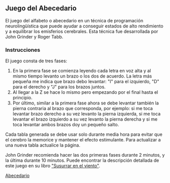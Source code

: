## Juego del Abecedario

El juego del alfabeto o abecedario en un técnica de programación neurolingüística que puede ayudar a conseguir estados de alto rendimiento y a equilibrar los emisferios cerebrales. Esta técnica fue desarrollada por John Grinder y Roger Tabb.

### Instrucciones

El juego consta de tres fases:

1. En la primera fase se comienza leyendo cada letra en voz alta y al mismo tiempo levanto un brazo o los dos de acuerdo. La letra más pequeña me indica que brazo debo levantar: "I" para el izquierdo, "D" para el derecho y "J" para los brazos juntos.
2. Al llegar a la Z se hace lo mismo pero empezando por el final hasta el principio.
3. Por último, similar a la primera fase ahora se debe levantar también la pierna contraria al brazo que corresponda, por ejemplo: si me toca levantar brazo derecho a su vez levanto la pierna izquierda, si me toca levantar el brazo izquierdo a su vez levanto la pierna derecha y si me toca levantar ambos brazos doy un pequeño salto.

Cada tabla generada se debe usar solo durante media hora para evitar que el cerebro la memorice y mantener el efecto estimulante. Para actualizar a una nueva tabla actualice la página.

John Grinder recomienda hacer las dos primeras fases durante 2 minutos, y la última durante 10 minutos. Puede encontrar la descripción detallada de este juego en su libro ["Susurrar en el viento"](https://www.amazon.com/Whispering-Wind-Carmen-Bostic-Clair/dp/0971722307/).

[Abecedario](https://abecedario-app.now.sh/)
